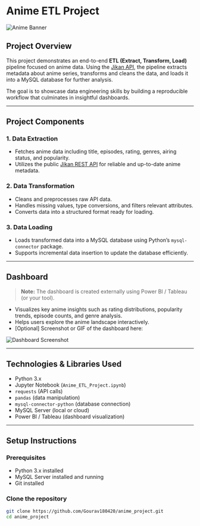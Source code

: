 # Anime ETL Project

![Anime Banner](https://user-images.githubusercontent.com/your_image_link_here)  <!-- Optional: Add an anime-themed image or your dashboard screenshot -->

## Project Overview

This project demonstrates an end-to-end **ETL (Extract, Transform, Load)** pipeline focused on anime data. Using the [Jikan API](https://jikan.moe/), the pipeline extracts metadata about anime series, transforms and cleans the data, and loads it into a MySQL database for further analysis.

The goal is to showcase data engineering skills by building a reproducible workflow that culminates in insightful dashboards.

---

## Project Components

### 1. Data Extraction

- Fetches anime data including title, episodes, rating, genres, airing status, and popularity.
- Utilizes the public [Jikan REST API](https://jikan.moe/) for reliable and up-to-date anime metadata.

### 2. Data Transformation

- Cleans and preprocesses raw API data.
- Handles missing values, type conversions, and filters relevant attributes.
- Converts data into a structured format ready for loading.

### 3. Data Loading

- Loads transformed data into a MySQL database using Python’s `mysql-connector` package.
- Supports incremental data insertion to update the database efficiently.

---

## Dashboard

> **Note:** The dashboard is created externally using Power BI / Tableau (or your tool).

- Visualizes key anime insights such as rating distributions, popularity trends, episode counts, and genre analysis.
- Helps users explore the anime landscape interactively.
- [Optional] Screenshot or GIF of the dashboard here:

![Dashboard Screenshot](https://user-images.githubusercontent.com/your_dashboard_image_link_here)

---

## Technologies & Libraries Used

- Python 3.x
- Jupyter Notebook (`Anime_ETL_Project.ipynb`)
- `requests` (API calls)
- `pandas` (data manipulation)
- `mysql-connector-python` (database connection)
- MySQL Server (local or cloud)
- Power BI / Tableau (dashboard visualization)

---

## Setup Instructions

### Prerequisites

- Python 3.x installed
- MySQL Server installed and running
- Git installed

### Clone the repository

```bash
git clone https://github.com/Gourav180420/anime_project.git
cd anime_project
